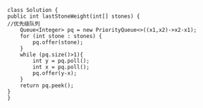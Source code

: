     class Solution {
    public int lastStoneWeight(int[] stones) {
    //优先级队列
        Queue<Integer> pq = new PriorityQueue<>((x1,x2)->x2-x1);
        for (int stone : stones) {
            pq.offer(stone);
        }
        while (pq.size()>1){
            int y = pq.poll();
            int x = pq.poll();            
            pq.offer(y-x);            
        }
        return pq.peek();        
    }
    }
